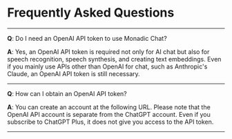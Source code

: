 # Frequently Asked Questions

---

**Q**: Do I need an OpenAI API token to use Monadic Chat?

**A**: Yes, an OpenAI API token is required not only for AI chat but also for speech recognition, speech synthesis, and creating text embeddings. Even if you mainly use APIs other than OpenAI for chat, such as Anthropic's Claude, an OpenAI API token is still necessary.

---

**Q**: How can I obtain an OpenAI API token?

**A**: You can create an account at the following URL. Please note that the OpenAI API account is separate from the ChatGPT account. Even if you subscribe to ChatGPT Plus, it does not give you access to the API token.

---
